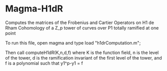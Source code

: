 # Magma-H1dR
Computes the matrices of the Frobenius and Cartier Operators on H1 de Rham Cohomology of a Z_p tower of curves over P1 totally ramified at one point

To run this file, open magma and type load "h1drComputation.m";

Then call computeH1dR(K,n,d,f) where K is the function field, n is the level of the tower, d is the ramification invariant of the first level of the tower, and f is a polynomial such that y1^p-y1 = f
